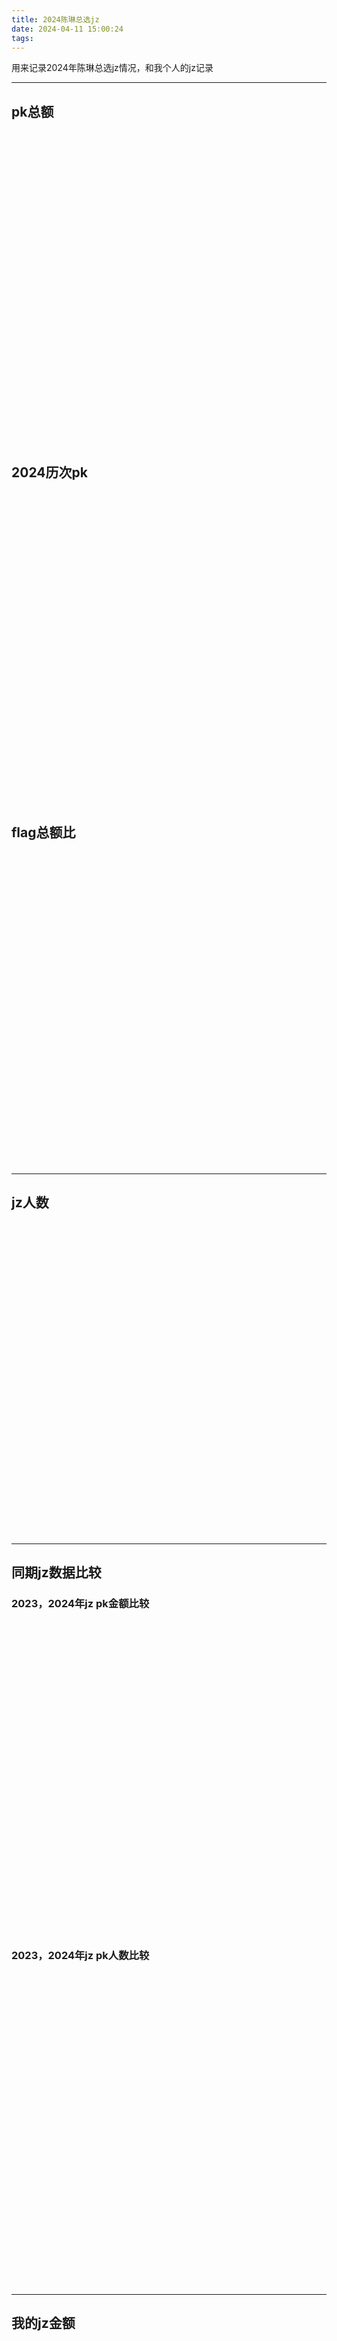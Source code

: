 ```yaml
---
title: 2024陈琳总选jz
date: 2024-04-11 15:00:24
tags:
---
```


用来记录2024年陈琳总选jz情况，和我个人的jz记录
<!-- 
2024年截止到今日pk金额:  399025.25
2023同期pk金额: 48060154
2024截止到今日我的pk花销: 7939.9
   -->

<!-- more -->




<!-- ## 个人jz统计

<div id="individualChart" style="width: 100%;height:1000px; margin-right: auto;"></div> -->



---

## pk总额
<div style="display: flex">
<div id="columnChart" style="width: 100%;height:500px; margin-right: auto;"></div>


</div>


## 2024历次pk

<div id="totalChart" style="width: 100%;height:500px; margin-right: auto;"></div>


## flag总额比

<div id="portionChart" style="width: 100%;height:500px; margin-right: auto;"></div>


---

## jz人数

<div id="peopleChart" style="width: 100%;height:500px; margin-right: auto;"></div>

---

## 同期jz数据比较
### 2023，2024年jz pk金额比较

<div id="moneyComparisonChart" style="width: 100%;height:500px; margin-right: auto;"></div>

### 2023，2024年jz pk人数比较

<div id="peopleComparisonChart" style="width: 100%;height:500px; margin-right: auto;"></div>

---

## 我的jz金额

<div id="myChart" style="width: 100%;height:500px; margin-right: auto;"></div>




<script src="https://code.highcharts.com/highcharts.js"></script>
<script src="https://code.highcharts.com/highcharts-more.js"></script>
<script src="https://cdnjs.cloudflare.com/ajax/libs/PapaParse/5.3.0/papaparse.min.js"></script>
<script src="https://d3js.org/d3.v5.min.js"></script>
<script src="https://code.highcharts.com/modules/exporting.js"></script>
<script src="https://code.highcharts.com/modules/accessibility.js"></script>
<script sr="https://github.com/inorganik/countUp.js/blob/master/dist/requestAnimationFrame.polyfill.js"></script>

<script>
// Data retrieved from:
// - https://en.as.com/soccer/which-teams-have-won-the-premier-league-the-most-times-n/
// - https://www.statista.com/statistics/383679/fa-cup-wins-by-team/
// - https://www.uefa.com/uefachampionsleague/history/winners/
Highcharts.chart('columnChart', {
    chart: {
        type: 'column'
    },
    title: {
        text: '历届总金额',
        align: 'left'
    },
    xAxis: {
        categories: ['2023', '2024']
    },
    yAxis: {
        min: 0,
        title: {
            text: 'Count trophies'
        },
        stackLabels: {
            enabled: true
        }
    },
    legend: {
        align: 'left',
        x: 70,
        verticalAlign: 'top',
        y: 100,
        floating: true,
        backgroundColor:
            Highcharts.defaultOptions.legend.backgroundColor || 'white',
        borderColor: '#CCC',
        borderWidth: 1,
        shadow: false
    },
    tooltip: {
        headerFormat: '<b>{point.x}</b><br/>',
        pointFormat: '{series.name}: {point.y}<br/>总额: {point.stackTotal}'
    },
    plotOptions: {
        column: {
            stacking: 'normal',
            dataLabels: {
                enabled: true
            }
        }
    },
    series: [{
        name: '总额',
        data: [594238.74, 481961.24]
    },
    {
        name: '我的花费',
        data: [7154.35, 7939.9]
    }]
});

</script>
  

<script>
Highcharts.chart('pieChart2024', {
  chart: {
    type: 'pie'
  },
  title: {
    text: '2024PK金额细分'
  },
  tooltip: {
    valueSuffix: '元',
    pointFormat:'<b>{point.x}元</b>'
  },
 
  plotOptions: {
    series: {
      allowPointSelect: true,
      cursor: 'pointer',
      dataLabels: [{
        enabled: true,
        distance: 20
      }, {
        enabled: true,
        distance: -40,
        format: '{point.y:.1f}%',
        style: {
          fontSize: '1.2em',
          textOutline: 'none',
          opacity: 0.7
        },
        filter: {
          operator: '>',
          property: 'percentage',
          value: 10
        }
      }]
    }
  },
  series: [
    {
      name: 'rmb',
      colorByPoint: true,
      data: [
        {
          name: 'flag金额',
          x: 96068.5,
          y: 25.89,
          color: '#FF0000'
        },
        {
          name: '非flag金额',
          sliced: true,
          selected: true,
          x: 274863.48,
          y: 74.11,
          color: '#FF8C00'
        },
       
      ]
    }
  ]
});


Highcharts.chart('pieChart2023', {
  chart: {
    type: 'pie'
  },
  title: {
    text: '2023同期PK金额细分'
  },
  tooltip: {
    valueSuffix: '元',
    pointFormat:'<b>{point.x}元</b>'
  },
 
  plotOptions: {
    series: {
      allowPointSelect: true,
      cursor: 'pointer',
      dataLabels: [{
        enabled: true,
        distance: 20
      }, {
        enabled: true,
        distance: -40,
        format: '{point.y:.1f}%',
        style: {
          fontSize: '1.2em',
          textOutline: 'none',
          opacity: 0.7
        },
        filter: {
          operator: '>',
          property: 'percentage',
          value: 10
        }
      }]
    }
  },

  series: [
    {
      name: '金额',
      colorByPoint: true,
      data: [
        {
          name: 'flag金额',
          x: 153152,
          y: 40.85,
          color: '#0000FF'
        },
        {
          name: '非flag金额',
          sliced: true,
          selected: true,
          x: 262898.14, 
          y: 59.15,
          color:'#6495ED'
        },
       
      ]
    }
  ]
});


</script>


<script>


function getRandomInt(max) {
    return Math.floor(Math.random() * Math.floor(max));
}

function getRandomColor() {
    var letters = '0123456789ABCDEF';
    var color = '#';
    for (var i = 0; i < 6; i++) {
        color += letters[Math.floor(Math.random() * 16)];
    }
    return color;
}
d3.csv("20240414pk.csv").then(pkdata => {
    
   // console.log(pkdata)
    // Convert numeric values to numbers
    
Highcharts.chart('individualChart', {
    chart: {
        type: 'packedbubble',
        height: '100%'
    },
    title: {
        text: '2024总选pk个人jz情况',
        align: 'center'
    },
    
    tooltip: {
        useHTML: true,
        headerFormat: '',
        pointFormat: '<b>{point.name}:</b> {point.value} cny',
        footerFormat: '',
        followPointer: true
    },
     plotOptions: {
        bubble: {
            maxPointWidth:120
        },
        packedbubble: {
            minSize: '10%',
            maxSize: '200%',
            zMin: 0,
            zMax: 1000,
            layoutAlgorithm: {
                splitSeries: false,
                gravitationalConstant: 0.02
            },
            dataLabels: {
                enabled: true,
                formatter: function() {
                     let fontSize;
                    if (this.point.z < 100) {
                        return ' ';}
                    if(this.point.y.length > 8) {return ' ';}
                     else if (this.point.z < 500) {
                        fontSize = '6px';
                    } else {
                        fontSize = '10px';
                    }
                    return `<span style="font-size: ${fontSize};">${this.point.name}</span>`;
                },

                
                filter: {
                    property: 'y',
                    operator: '>',
                    value: 100
                },
                style: {
                    color: 'black',
                    textOutline: 'none',
                    fontWeight: 'bold'
                }
            }
        }
    },
    series: [{
        
        name: '金额',
        
        data: pkdata.map(row=> ({
            name: row.name,
            value: +row.value,
            color: getRandomColor()
        }))

        
        
        

    }]
    
});
    });


</script>




<script>
Highcharts.chart('totalChart', {
    chart: {
        type: 'column'
    },
    title: {
        text: '2024年总选陈琳历次pk统计',
        align: 'center'
    },
    xAxis: {
        categories: ['4.14', '5.02-5.03', '5.18-5.19', '6.01-6.02', '6.08-6.10', '6.15-6.16', '6.22', '6.28-7.2', '7.6', '7.12-7.13', '7.20-7.21', '7.26-7.28'],
        crosshair: true
    },
    yAxis: [{
        labels: {
            format: '{value}',
            style: {
                color: Highcharts.getOptions().colors[1]
            }
        },
        min: 0,
        title: {
            text: '金额'
        },
        stackLabels: {
            enabled: true
        }
    },
    {
        title: {
            text: 'pk统计'
        },
        opposite: true
    }],
    legend: {
        align: 'left',
        x: 70,
        verticalAlign: 'top',
        y: 70,
        floating: true,
        backgroundColor:
            Highcharts.defaultOptions.legend.backgroundColor || 'white',
        borderColor: '#CCC',
        borderWidth: 1,
        shadow: false
    },
    tooltip: {
        // headerFormat: '<b>{point.x}</b><br/>',
        // pointFormat: '{point.name}: {point.y} <br/>',
        shared: true
    },
    plotOptions: {
        column: {
            stacking: 'normal',
            dataLabels: {
                enabled: true
            }
        }
    },
    series: [{
        name: '非flag金额',
        data: [25882.7, 30250.2, 16187.9, 16761.53, 35328.6, 13121.8, 10392.3, 65043.7, 10869.78, 51029.97, 20693.27, 56485.99],
        tooltip: {
            valueSuffix: '元'
        }
    }, {
        name: 'flag金额',
        data: [6500, 24711.5, 7200, 7400, 11343, 6970, 5970, 5446, 5023, 15500, 7400, 26450],
        tooltip: {
            valueSuffix: '元'
        }
    }, {
        name: '总额',
        type: 'line',
        yAxis: 1,
        data: [32382.7, 54961.7, 23387.9, 24661.53, 46671.6,20091.8, 16362.3, 70489.7, 15892.78, 66529.97, 28093.27, 82935.99],
        tooltip: {
            valueSuffix: '元'
        }
    }]
});



</script>


<script>
Highcharts.chart('portionChart', {

  title: {
    text: 'jz flag总额比',
    align: 'center'
  },

  

  yAxis: {
    min: null,
    max: null,
    title: {
      text: '百分比'
    },
    stackLabels: {
            enabled: true
        },
  },

  xAxis: {
    categories:[
        '4.14', '5.02-5.03', '5.18-5.19', '6.01-6.02', '6.08-6.10', '6.15-6.16', '6.22', '6.28-7.2', '7.6', '7.12-7.13', '7.20-7.21', '7.25-7.28'
    ]

  },

  legend: {
    layout: 'vertical',
    align: 'right',
    verticalAlign: 'middle'
  },

  plotOptions: {
    series: {
      label: {
        connectorAllowed: false
      },
      
    }
  },

  series: [{
    name: 'flag总额比',
    data: [0.2, 0.449, 0.307, 0.32, 0.24, 0.34, 0.36, 0.077, 0.316, 0.233, 0.26, 0.318]
  }],

  responsive: {
    rules: [{
      condition: {
        maxWidth: 500
      },
      chartOptions: {
        legend: {
          layout: 'horizontal',
          align: 'center',
          verticalAlign: 'bottom'
        }
      }
    }]
  }

});
</script>



<script>
Highcharts.chart('peopleChart', {

  title: {
    text: 'jz 人数统计',
    align: 'center'
  },

  

  yAxis: {
    min: null,
    max: null,
    title: {
      text: '人'
    },
    stackLabels: {
            enabled: true
        },
  },

  xAxis: {
    categories:[
        '4.14', '5.02-5.03', '5.18-5.19', '6.01-6.02', '6.08-6.10', '6.15-6.16','6.22', '6.28-7.2', '7.6', '7.12-7.13', '7.20-7.21', '7/25-7.28'
    ]

  },

  legend: {
    layout: 'vertical',
    align: 'right',
    verticalAlign: 'middle'
  },

  plotOptions: {
    series: {
      label: {
        connectorAllowed: false
      },
      
    }
  },

  series: [{
    name: '人',
    data: [189, 232, 164, 153, 206, 161, 148, 178, 106, 221, 168, 177]
  }],

  responsive: {
    rules: [{
      condition: {
        maxWidth: 500
      },
      chartOptions: {
        legend: {
          layout: 'horizontal',
          align: 'center',
          verticalAlign: 'bottom'
        }
      }
    }]
  }

});
</script>


<script>
// Retrieved from https://www.ssb.no/jord-skog-jakt-og-fiskeri/jakt
Highcharts.chart('moneyComparisonChart', {
    chart: {
        type: 'areaspline'
    },
    title: {
        text: '2023,2024年总选jz金额',
        align: 'center'
    },

    subtitle: {
        text: 'aki_zuiaichenlin.',
        align: 'center'
    },
    legend: {
        layout: 'vertical',
        align: 'left',
        verticalAlign: 'top',
        x: 120,
        y: 70,
        floating: true,
        borderWidth: 1,
        backgroundColor:
            Highcharts.defaultOptions.legend.backgroundColor || '#FFFFFF'
    },
    xAxis: {
       plotBands: [{ // Highlight the two last years
            from: 1,
            to: 5,
            color: 'rgba(255,255,255, 0.9)'
        }]
    },
    yAxis: {
        title: {
            text: '金额'
        }
    },
    tooltip: {
        shared: true,
        headerFormat: '<b>第{point.x}次pk</b><br>'
    },
    credits: {
        enabled: false
    },
    plotOptions: {
        series: {
            pointStart: 1
        },
        areaspline: {
            fillOpacity: 0.5
        }
    },
    series: [{
        name: '2024',
        xData: ['2024-04-01', '2024-05-02', '2024-05-18', '2024-06-01', '2024-06-08', '2024-06-22', '2024-06-28', '2024-07-06', '2024-7-13', '2024-7-20'],
        data:
            [32382.7, 54961.7, 23387.9, 24611.53, 46671.6, 20091.8, 16362.3, 70489.7, 15892.78, 65529.97, 28093.27, 82935.99]
    }, {
        name: '2023',
        data:
            [22237.90, 15616.80, 45405.90, 20819.00, 45532.9, 84922.5, 36903.24, 62226.1, 41198.4, 48094.8, 57644, 113637.2]
    }]
});

    



</script>


<script>
Highcharts.chart('peopleComparisonChart', {
    chart: {
        type: 'areaspline'
    },
    title: {
        text: '2023,2024年总选jz人头',
        align: 'center'
    },

    subtitle: {
        text: 'aki_zuiaichenlin.',
        align: 'center'
    },
    legend: {
        layout: 'vertical',
        align: 'left',
        verticalAlign: 'top',
        x: 120,
        y: 70,
        floating: true,
        borderWidth: 1,
        backgroundColor:
            Highcharts.defaultOptions.legend.backgroundColor || '#FFFFFF'
    },
    xAxis: {
       plotBands: [{ // Highlight the two last years
            from: 1,
            to: 5,
            color: 'rgba(255,255,255, 0.9)'
        }]
    },
    yAxis: {
        title: {
            text: '人头'
        }
    },
    tooltip: {
        shared: true,
        headerFormat: '<b>第{point.x}次pk</b><br>'
    },
    credits: {
        enabled: false
    },
    plotOptions: {
        series: {
            pointStart: 1
        },
        areaspline: {
            fillOpacity: 0.5
        }
    },
    series: [{
        name: '2023',
        xData: ['2024-04-014', '2024-05-02', '2023-05-18', '2024-06-01', '2024-06-08', '2024-06-15','2024-06-22', '2024-7-13'],
        data:
            [119, 114, 176, 172, 208, 284, 230, 316, 258, 190, 291, 180],
    }, {
        name: '2024',
        data:
            [189, 232, 164, 153, 206, 161, 148, 178, 106, 221, 168, 177]
    }]
});

    





</script>


<script>
Highcharts.chart('myChart', {
    chart: {
        type: 'column'
    },
    title: {
        text: '我的jz金额',
        align: 'center'
    },
    
    xAxis: {
        categories: ['4.14', '5.02-5.03', '5.18-5.19', '6.01-6.02', '6.08-6.10', '6.15-6.16', '6-22', '6.28-7.2', '7.6', '7.12-7.13'],
        crosshair: true,
        accessibility: {
            description: '日期'
        }
    },
    yAxis: {
        min: 0,
        
    },
    tooltip: {
        valueSuffix: '元'
    },
    plotOptions: {
        column: {
            pointPadding: 0.2,
            borderWidth: 0
        }
    },
    series: [
        {
            name: '元',
            data: [20, 1060, 20, 510, 983, 1000, 1000, 183.52, 567.23, 2010, 7.23, 578.92]
        },
        
    ]
});
</script>